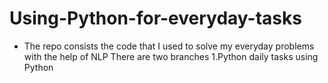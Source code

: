 
# Using-Python-for-everyday-tasks
- The repo consists the code that I used to solve my everyday problems with the help of NLP
There are two branches 
1.Python daily tasks using Python 
